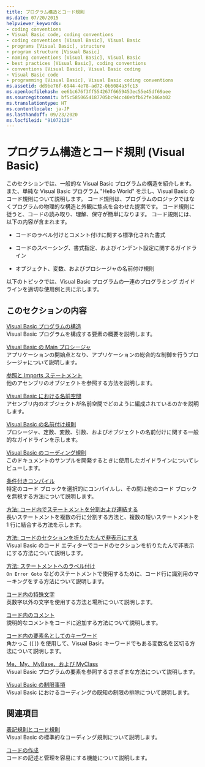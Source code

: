 ```yaml
---
title: プログラム構造とコード規則
ms.date: 07/20/2015
helpviewer_keywords:
- coding conventions
- Visual Basic code, coding conventions
- coding conventions [Visual Basic], Visual Basic
- programs [Visual Basic], structure
- program structure [Visual Basic]
- naming conventions [Visual Basic], Visual Basic
- best practices [Visual Basic], coding conventions
- conventions [Visual Basic], Visual Basic coding
- Visual Basic code
- programming [Visual Basic], Visual Basic coding conventions
ms.assetid: dd9be76f-6944-4e78-ad72-0b6084a3fc13
ms.openlocfilehash: ee61c676f3ff554267f6659453ec55e45df69aee
ms.sourcegitcommit: bf5c5850654187705bc94cc40ebfb62fe346ab02
ms.translationtype: HT
ms.contentlocale: ja-JP
ms.lasthandoff: 09/23/2020
ms.locfileid: "91072120"
---
```

# <a name="program-structure-and-code-conventions-visual-basic"></a>プログラム構造とコード規則 (Visual Basic)

このセクションでは、一般的な Visual Basic プログラムの構造を紹介します。また、単純な Visual Basic プログラム "Hello World" を示し、Visual Basic のコード規則について説明します。 コード規則は、プログラムのロジックではなくプログラムの物理的な構造と外観に焦点を合わせた提案です。 コード規則に従うと、コードの読み取り、理解、保守が簡単になります。 コード規則には、以下の内容が含まれます。  
  
- コードのラベル付けとコメント付けに関する標準化された書式  
  
- コードのスペーシング、書式指定、およびインデント設定に関するガイドライン  
  
- オブジェクト、変数、およびプロシージャの名前付け規則  
  
 以下のトピックでは、Visual Basic プログラムの一連のプログラミング ガイドラインを適切な使用例と共に示します。  
  
## <a name="in-this-section"></a>このセクションの内容  

 [Visual Basic プログラムの構造](structure-of-a-visual-basic-program.md)  
 Visual Basic プログラムを構成する要素の概要を説明します。  
  
 [Visual Basic の Main プロシージャ](main-procedure.md)  
 アプリケーションの開始点となり、アプリケーションの総合的な制御を行うプロシージャについて説明します。  
  
 [参照と Imports ステートメント](references-and-the-imports-statement.md)  
 他のアセンブリのオブジェクトを参照する方法を説明します。  
  
 [Visual Basic における名前空間](namespaces.md)  
 アセンブリ内のオブジェクトが名前空間でどのように編成されているのかを説明します。  
  
 [Visual Basic の名前付け規則](naming-conventions.md)  
 プロシージャ、定数、変数、引数、およびオブジェクトの名前付けに関する一般的なガイドラインを示します。  
  
 [Visual Basic のコーディング規則](coding-conventions.md)  
 このドキュメントのサンプルを開発するときに使用したガイドラインについてレビューします。  
  
 [条件付きコンパイル](conditional-compilation.md)  
 特定のコード ブロックを選択的にコンパイルし、その間は他のコード ブロックを無視する方法について説明します。  
  
 [方法: コード内でステートメントを分割および連結する](how-to-break-and-combine-statements-in-code.md)  
 長いステートメントを複数の行に分割する方法と、複数の短いステートメントを 1 行に結合する方法を示します。  
  
 [方法: コードのセクションを折りたたんで非表示にする](how-to-collapse-and-hide-sections-of-code.md)  
 Visual Basic のコード エディターでコードのセクションを折りたたんで非表示にする方法について説明します。  
  
 [方法: ステートメントへのラベル付け](how-to-label-statements.md)  
 `On Error Goto` などのステートメントで使用するために、コード行に識別用のマーキングをする方法について説明します。  
  
 [コード内の特殊文字](special-characters-in-code.md)  
 英数字以外の文字を使用する方法と場所について説明します。  
  
 [コード内のコメント](comments-in-code.md)  
 説明的なコメントをコードに追加する方法について説明します。  
  
 [コード内の要素名としてのキーワード](keywords-as-element-names-in-code.md)  
 角かっこ (`[]`) を使用して、Visual Basic キーワードでもある変数名を区切る方法について説明します。  
  
 [Me、My、MyBase、および MyClass](me-my-mybase-and-myclass.md)  
 Visual Basic プログラムの要素を参照するさまざまな方法について説明します。  
  
 [Visual Basic の制限事項](limitations.md)  
 Visual Basic におけるコーディングの既知の制限の排除について説明します。  
  
## <a name="related-sections"></a>関連項目  

 [表記規則とコード規則](../../language-reference/typographic-and-code-conventions.md)  
 Visual Basic の標準的なコーディング規則について説明します。  
  
 [コードの作成](/visualstudio/ide/writing-code-in-the-code-and-text-editor)  
 コードの記述と管理を容易にする機能について説明します。
